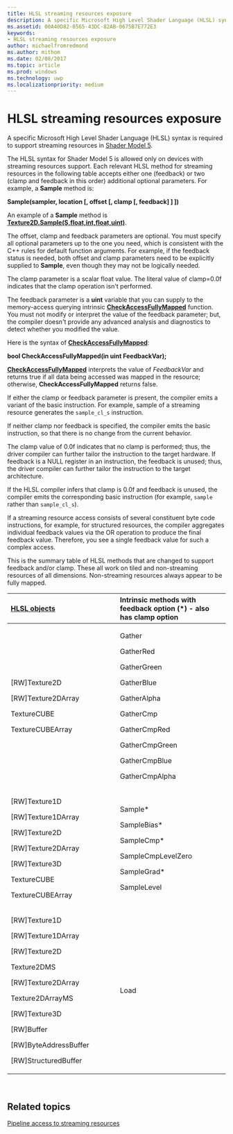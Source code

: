 ```yaml
---
title: HLSL streaming resources exposure
description: A specific Microsoft High Level Shader Language (HLSL) syntax is required to support streaming resources in Shader Model 5.
ms.assetid: 00A40D82-0565-43DC-82AB-0675B7E772E3
keywords:
- HLSL streaming resources exposure
author: michaelfromredmond
ms.author: mithom
ms.date: 02/08/2017
ms.topic: article
ms.prod: windows
ms.technology: uwp
ms.localizationpriority: medium
---
```


# HLSL streaming resources exposure


A specific Microsoft High Level Shader Language (HLSL) syntax is required to support streaming resources in [Shader Model 5](https://msdn.microsoft.com/library/windows/desktop/ff471356).

The HLSL syntax for Shader Model 5 is allowed only on devices with streaming resources support. Each relevant HLSL method for streaming resources in the following table accepts either one (feedback) or two (clamp and feedback in this order) additional optional parameters. For example, a **Sample** method is:

**Sample(sampler, location \[, offset \[, clamp \[, feedback\] \] \])**

An example of a **Sample** method is [**Texture2D.Sample(S,float,int,float,uint)**](https://msdn.microsoft.com/library/windows/desktop/dn393787).

The offset, clamp and feedback parameters are optional. You must specify all optional parameters up to the one you need, which is consistent with the C++ rules for default function arguments. For example, if the feedback status is needed, both offset and clamp parameters need to be explicitly supplied to **Sample**, even though they may not be logically needed.

The clamp parameter is a scalar float value. The literal value of clamp=0.0f indicates that the clamp operation isn't performed.

The feedback parameter is a **uint** variable that you can supply to the memory-access querying intrinsic [**CheckAccessFullyMapped**](https://msdn.microsoft.com/library/windows/desktop/dn292083) function. You must not modify or interpret the value of the feedback parameter; but, the compiler doesn't provide any advanced analysis and diagnostics to detect whether you modified the value.

Here is the syntax of [**CheckAccessFullyMapped**](https://msdn.microsoft.com/library/windows/desktop/dn292083):

**bool CheckAccessFullyMapped(in uint FeedbackVar);**

[**CheckAccessFullyMapped**](https://msdn.microsoft.com/library/windows/desktop/dn292083) interprets the value of *FeedbackVar* and returns true if all data being accessed was mapped in the resource; otherwise, **CheckAccessFullyMapped** returns false.

If either the clamp or feedback parameter is present, the compiler emits a variant of the basic instruction. For example, sample of a streaming resource generates the `sample_cl_s` instruction.

If neither clamp nor feedback is specified, the compiler emits the basic instruction, so that there is no change from the current behavior.

The clamp value of 0.0f indicates that no clamp is performed; thus, the driver compiler can further tailor the instruction to the target hardware. If feedback is a NULL register in an instruction, the feedback is unused; thus, the driver compiler can further tailor the instruction to the target architecture.

If the HLSL compiler infers that clamp is 0.0f and feedback is unused, the compiler emits the corresponding basic instruction (for example, `sample` rather than `sample_cl_s`).

If a streaming resource access consists of several constituent byte code instructions, for example, for structured resources, the compiler aggregates individual feedback values via the OR operation to produce the final feedback value. Therefore, you see a single feedback value for such a complex access.

This is the summary table of HLSL methods that are changed to support feedback and/or clamp. These all work on tiled and non-streaming resources of all dimensions. Non-streaming resources always appear to be fully mapped.

<table>
<colgroup>
<col width="50%" />
<col width="50%" />
</colgroup>
<thead>
<tr class="header">
<th align="left"><a href="https://msdn.microsoft.com/library/windows/desktop/ff471359">HLSL objects</a> </th>
<th align="left">Intrinsic methods with feedback option (*) - also has clamp option</th>
</tr>
</thead>
<tbody>
<tr class="odd">
<td align="left"><p>[RW]Texture2D</p>
<p>[RW]Texture2DArray</p>
<p>TextureCUBE</p>
<p>TextureCUBEArray</p></td>
<td align="left"><p>Gather</p>
<p>GatherRed</p>
<p>GatherGreen</p>
<p>GatherBlue</p>
<p>GatherAlpha</p>
<p>GatherCmp</p>
<p>GatherCmpRed</p>
<p>GatherCmpGreen</p>
<p>GatherCmpBlue</p>
<p>GatherCmpAlpha</p></td>
</tr>
<tr class="even">
<td align="left"><p>[RW]Texture1D</p>
<p>[RW]Texture1DArray</p>
<p>[RW]Texture2D</p>
<p>[RW]Texture2DArray</p>
<p>[RW]Texture3D</p>
<p>TextureCUBE</p>
<p>TextureCUBEArray</p></td>
<td align="left"><p>Sample*</p>
<p>SampleBias*</p>
<p>SampleCmp*</p>
<p>SampleCmpLevelZero</p>
<p>SampleGrad*</p>
<p>SampleLevel</p></td>
</tr>
<tr class="odd">
<td align="left"><p>[RW]Texture1D</p>
<p>[RW]Texture1DArray</p>
<p>[RW]Texture2D</p>
<p>Texture2DMS</p>
<p>[RW]Texture2DArray</p>
<p>Texture2DArrayMS</p>
<p>[RW]Texture3D</p>
<p>[RW]Buffer</p>
<p>[RW]ByteAddressBuffer</p>
<p>[RW]StructuredBuffer</p></td>
<td align="left">Load</td>
</tr>
</tbody>
</table>

 

## <span id="related-topics"></span>Related topics


[Pipeline access to streaming resources](pipeline-access-to-streaming-resources.md)

 

 




